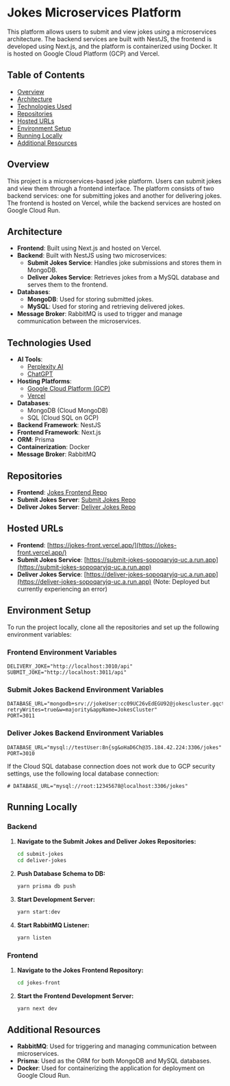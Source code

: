 # Jokes Microservices Platform

This platform allows users to submit and view jokes using a microservices architecture. The backend services are built with NestJS, the frontend is developed using Next.js, and the platform is containerized using Docker. It is hosted on Google Cloud Platform (GCP) and Vercel.

## Table of Contents

- [Overview](#overview)
- [Architecture](#architecture)
- [Technologies Used](#technologies-used)
- [Repositories](#repositories)
- [Hosted URLs](#hosted-urls)
- [Environment Setup](#environment-setup)
- [Running Locally](#running-locally)
- [Additional Resources](#additional-resources)

## Overview

This project is a microservices-based joke platform. Users can submit jokes and view them through a frontend interface. The platform consists of two backend services: one for submitting jokes and another for delivering jokes. The frontend is hosted on Vercel, while the backend services are hosted on Google Cloud Run.

## Architecture

- **Frontend**: Built using Next.js and hosted on Vercel.
- **Backend**: Built with NestJS using two microservices:
  - **Submit Jokes Service**: Handles joke submissions and stores them in MongoDB.
  - **Deliver Jokes Service**: Retrieves jokes from a MySQL database and serves them to the frontend.
- **Databases**:
  - **MongoDB**: Used for storing submitted jokes.
  - **MySQL**: Used for storing and retrieving delivered jokes.
- **Message Broker**: RabbitMQ is used to trigger and manage communication between the microservices.

## Technologies Used

- **AI Tools**:
  - [Perplexity AI](https://www.perplexity.ai/)
  - [ChatGPT](https://chatgpt.com)
- **Hosting Platforms**:
  - [Google Cloud Platform (GCP)](https://cloud.google.com/)
  - [Vercel](https://vercel.com/)
- **Databases**:
  - MongoDB (Cloud MongoDB)
  - SQL (Cloud SQL on GCP)
- **Backend Framework**: NestJS
- **Frontend Framework**: Next.js
- **ORM**: Prisma
- **Containerization**: Docker
- **Message Broker**: RabbitMQ

## Repositories

- **Frontend**: [Jokes Frontend Repo](https://github.com/poshitharavi/jokes-front)
- **Submit Jokes Server**: [Submit Jokes Repo](https://github.com/poshitharavi/submit-jokes)
- **Deliver Jokes Server**: [Deliver Jokes Repo](https://github.com/poshitharavi/deliver-jokes)

## Hosted URLs

- **Frontend**: [https://jokes-front.vercel.app/](https://jokes-front.vercel.app/)
- **Submit Jokes Service**: [https://submit-jokes-sopoqaryjq-uc.a.run.app](https://submit-jokes-sopoqaryjq-uc.a.run.app)
- **Deliver Jokes Service**: [https://deliver-jokes-sopoqaryjq-uc.a.run.app](https://deliver-jokes-sopoqaryjq-uc.a.run.app) (Note: Deployed but currently experiencing an error)

## Environment Setup

To run the project locally, clone all the repositories and set up the following environment variables:

### Frontend Environment Variables

```
DELIVERY_JOKE="http://localhost:3010/api"
SUBMIT_JOKE="http://localhost:3011/api"
```

### Submit Jokes Backend Environment Variables

```
DATABASE_URL="mongodb+srv://jokeUser:cc09UC26vEdEGU92@jokescluster.gqctc.mongodb.net/jokesDatabase?retryWrites=true&w=majority&appName=JokesCluster"
PORT=3011
```

### Deliver Jokes Backend Environment Variables

```
DATABASE_URL="mysql://testUser:8n{sg&oHaD6Ch@35.184.42.224:3306/jokes"
PORT=3010
```

If the Cloud SQL database connection does not work due to GCP security settings, use the following local database connection:

```
# DATABASE_URL="mysql://root:12345678@localhost:3306/jokes"
```

## Running Locally

### Backend

1. **Navigate to the Submit Jokes and Deliver Jokes Repositories:**

   ```bash
   cd submit-jokes
   cd deliver-jokes
   ```

2. **Push Database Schema to DB:**

   ```bash
   yarn prisma db push
   ```

3. **Start Development Server:**

   ```bash
   yarn start:dev
   ```

4. **Start RabbitMQ Listener:**

   ```bash
   yarn listen
   ```

### Frontend

1. **Navigate to the Jokes Frontend Repository:**

   ```bash
   cd jokes-front
   ```

2. **Start the Frontend Development Server:**

   ```bash
   yarn next dev
   ```

## Additional Resources

- **RabbitMQ**: Used for triggering and managing communication between microservices.
- **Prisma**: Used as the ORM for both MongoDB and MySQL databases.
- **Docker**: Used for containerizing the application for deployment on Google Cloud Run.
